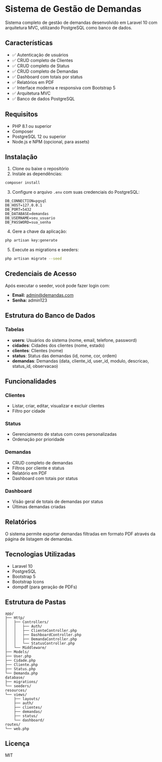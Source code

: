 # Sistema de Gestão de Demandas

Sistema completo de gestão de demandas desenvolvido em Laravel 10 com arquitetura MVC, utilizando PostgreSQL como banco de dados.

## Características

- ✅ Autenticação de usuários
- ✅ CRUD completo de Clientes
- ✅ CRUD completo de Status
- ✅ CRUD completo de Demandas
- ✅ Dashboard com totais por status
- ✅ Relatórios em PDF
- ✅ Interface moderna e responsiva com Bootstrap 5
- ✅ Arquitetura MVC
- ✅ Banco de dados PostgreSQL

## Requisitos

- PHP 8.1 ou superior
- Composer
- PostgreSQL 12 ou superior
- Node.js e NPM (opcional, para assets)

## Instalação

1. Clone ou baixe o repositório
2. Instale as dependências:

```bash
composer install
```

3. Configure o arquivo `.env` com suas credenciais do PostgreSQL:

```env
DB_CONNECTION=pgsql
DB_HOST=127.0.0.1
DB_PORT=5432
DB_DATABASE=demandas
DB_USERNAME=seu_usuario
DB_PASSWORD=sua_senha
```

4. Gere a chave da aplicação:

```bash
php artisan key:generate
```

5. Execute as migrations e seeders:

```bash
php artisan migrate --seed
```

## Credenciais de Acesso

Após executar o seeder, você pode fazer login com:

- **Email:** admin@demandas.com
- **Senha:** admin123

## Estrutura do Banco de Dados

### Tabelas

- **users**: Usuários do sistema (nome, email, telefone, password)
- **cidades**: Cidades dos clientes (nome, estado)
- **clientes**: Clientes (nome)
- **status**: Status das demandas (id, nome, cor, ordem)
- **demandas**: Demandas (data, cliente_id, user_id, modulo, descricao, status_id, observacao)

## Funcionalidades

### Clientes

- Listar, criar, editar, visualizar e excluir clientes
- Filtro por cidade

### Status

- Gerenciamento de status com cores personalizadas
- Ordenação por prioridade

### Demandas

- CRUD completo de demandas
- Filtros por cliente e status
- Relatório em PDF
- Dashboard com totais por status

### Dashboard

- Visão geral de totais de demandas por status
- Últimas demandas criadas

## Relatórios

O sistema permite exportar demandas filtradas em formato PDF através da página de listagem de demandas.

## Tecnologias Utilizadas

- Laravel 10
- PostgreSQL
- Bootstrap 5
- Bootstrap Icons
- dompdf (para geração de PDFs)

## Estrutura de Pastas

```
app/
├── Http/
│   ├── Controllers/
│   │   ├── Auth/
│   │   ├── ClienteController.php
│   │   ├── DashboardController.php
│   │   ├── DemandaController.php
│   │   └── StatusController.php
│   └── Middleware/
├── Models/
├── User.php
├── Cidade.php
├── Cliente.php
├── Status.php
└── Demanda.php
database/
├── migrations/
└── seeders/
resources/
└── views/
    ├── layouts/
    ├── auth/
    ├── clientes/
    ├── demandas/
    ├── status/
    └── dashboard/
routes/
└── web.php
```

## Licença

MIT
